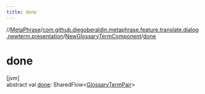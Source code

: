 ```yaml
---
title: done
---
```

//[MetaPhrase](../../../index.html)/[com.github.diegoberaldin.metaphrase.feature.translate.dialog.newterm.presentation](../index.html)/[NewGlossaryTermComponent](index.html)/[done](done.html)



# done



[jvm]\
abstract val [done](done.html): SharedFlow&lt;[GlossaryTermPair](../-glossary-term-pair/index.html)&gt;




